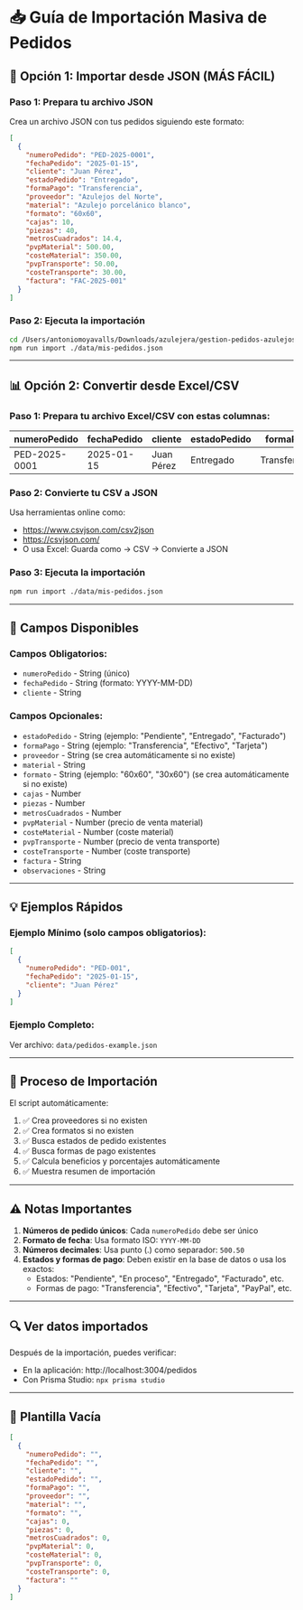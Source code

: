 # 📥 Guía de Importación Masiva de Pedidos

## 🎯 Opción 1: Importar desde JSON (MÁS FÁCIL)

### Paso 1: Prepara tu archivo JSON

Crea un archivo JSON con tus pedidos siguiendo este formato:

```json
[
  {
    "numeroPedido": "PED-2025-0001",
    "fechaPedido": "2025-01-15",
    "cliente": "Juan Pérez",
    "estadoPedido": "Entregado",
    "formaPago": "Transferencia",
    "proveedor": "Azulejos del Norte",
    "material": "Azulejo porcelánico blanco",
    "formato": "60x60",
    "cajas": 10,
    "piezas": 40,
    "metrosCuadrados": 14.4,
    "pvpMaterial": 500.00,
    "costeMaterial": 350.00,
    "pvpTransporte": 50.00,
    "costeTransporte": 30.00,
    "factura": "FAC-2025-001"
  }
]
```

### Paso 2: Ejecuta la importación

```bash
cd /Users/antoniomoyavalls/Downloads/azulejera/gestion-pedidos-azulejos/app
npm run import ./data/mis-pedidos.json
```

---

## 📊 Opción 2: Convertir desde Excel/CSV

### Paso 1: Prepara tu archivo Excel/CSV con estas columnas:

| numeroPedido | fechaPedido | cliente | estadoPedido | formaPago | proveedor | material | formato | cajas | piezas | metrosCuadrados | pvpMaterial | costeMaterial | pvpTransporte | costeTransporte | factura |
|--------------|-------------|---------|--------------|-----------|-----------|----------|---------|-------|--------|-----------------|-------------|---------------|---------------|-----------------|---------|
| PED-2025-0001 | 2025-01-15 | Juan Pérez | Entregado | Transferencia | Azulejos del Norte | Azulejo blanco | 60x60 | 10 | 40 | 14.4 | 500.00 | 350.00 | 50.00 | 30.00 | FAC-001 |

### Paso 2: Convierte tu CSV a JSON

Usa herramientas online como:
- https://www.csvjson.com/csv2json
- https://csvjson.com/
- O usa Excel: Guarda como → CSV → Convierte a JSON

### Paso 3: Ejecuta la importación

```bash
npm run import ./data/mis-pedidos.json
```

---

## 🔧 Campos Disponibles

### Campos Obligatorios:
- `numeroPedido` - String (único)
- `fechaPedido` - String (formato: YYYY-MM-DD)
- `cliente` - String

### Campos Opcionales:
- `estadoPedido` - String (ejemplo: "Pendiente", "Entregado", "Facturado")
- `formaPago` - String (ejemplo: "Transferencia", "Efectivo", "Tarjeta")
- `proveedor` - String (se crea automáticamente si no existe)
- `material` - String
- `formato` - String (ejemplo: "60x60", "30x60") (se crea automáticamente si no existe)
- `cajas` - Number
- `piezas` - Number
- `metrosCuadrados` - Number
- `pvpMaterial` - Number (precio de venta material)
- `costeMaterial` - Number (coste material)
- `pvpTransporte` - Number (precio de venta transporte)
- `costeTransporte` - Number (coste transporte)
- `factura` - String
- `observaciones` - String

---

## 💡 Ejemplos Rápidos

### Ejemplo Mínimo (solo campos obligatorios):
```json
[
  {
    "numeroPedido": "PED-001",
    "fechaPedido": "2025-01-15",
    "cliente": "Juan Pérez"
  }
]
```

### Ejemplo Completo:
Ver archivo: `data/pedidos-example.json`

---

## 🚀 Proceso de Importación

El script automáticamente:
1. ✅ Crea proveedores si no existen
2. ✅ Crea formatos si no existen
3. ✅ Busca estados de pedido existentes
4. ✅ Busca formas de pago existentes
5. ✅ Calcula beneficios y porcentajes automáticamente
6. ✅ Muestra resumen de importación

---

## ⚠️ Notas Importantes

1. **Números de pedido únicos**: Cada `numeroPedido` debe ser único
2. **Formato de fecha**: Usa formato ISO: `YYYY-MM-DD`
3. **Números decimales**: Usa punto (.) como separador: `500.50`
4. **Estados y formas de pago**: Deben existir en la base de datos o usa los exactos:
   - Estados: "Pendiente", "En proceso", "Entregado", "Facturado", etc.
   - Formas de pago: "Transferencia", "Efectivo", "Tarjeta", "PayPal", etc.

---

## 🔍 Ver datos importados

Después de la importación, puedes verificar:
- En la aplicación: http://localhost:3004/pedidos
- Con Prisma Studio: `npx prisma studio`

---

## 📝 Plantilla Vacía

```json
[
  {
    "numeroPedido": "",
    "fechaPedido": "",
    "cliente": "",
    "estadoPedido": "",
    "formaPago": "",
    "proveedor": "",
    "material": "",
    "formato": "",
    "cajas": 0,
    "piezas": 0,
    "metrosCuadrados": 0,
    "pvpMaterial": 0,
    "costeMaterial": 0,
    "pvpTransporte": 0,
    "costeTransporte": 0,
    "factura": ""
  }
]
```



